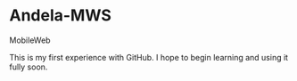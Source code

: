 # Andela-MWS
 MobileWeb

This is my first experience with GitHub.
I hope to begin learning and using it fully soon.